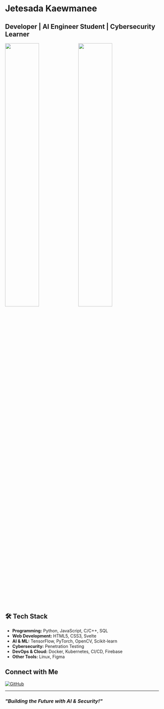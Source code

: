 # Jetesada Kaewmanee
## Developer | AI Engineer Student | Cybersecurity Learner  

<img align="left" width="47%" src="https://github-readme-stats.vercel.app/api?username=apolloS125&show_icons=true&theme=tokyonight"/>

<img align="left" width="47%" src="https://github-readme-stats.vercel.app/api/top-langs/?username=apolloS125&layout=compact&theme=tokyonight"/>

<br clear="both">

## 🛠 Tech Stack  
- **Programming:** Python, JavaScript, C/C++, SQL  
- **Web Development:** HTML5, CSS3, Svelte  
- **AI & ML:** TensorFlow, PyTorch, OpenCV, Scikit-learn  
- **Cybersecurity:** Penetration Testing  
- **DevOps & Cloud:** Docker, Kubernetes, CI/CD, Firebase  
- **Other Tools:** Linux, Figma  

## Connect with Me  
[![GitHub](https://img.shields.io/badge/GitHub-%2312100E.svg?style=flat&logo=github&logoColor=white)](https://github.com/apolloS125)  

---
### *"Building the Future with AI & Security!"* 
